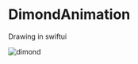 # DimondAnimation
Drawing in swiftui

![dimond](https://user-images.githubusercontent.com/95241900/207619356-fa592157-187e-4b7e-b03e-05646028c3c1.png)
